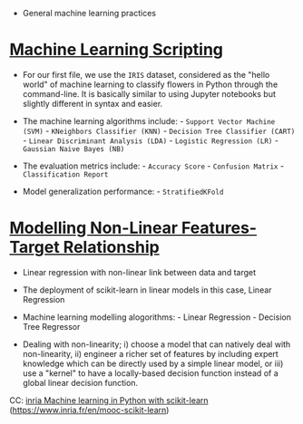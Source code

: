 * General machine learning practices

# [Machine Learning Scripting](https://github.com/ashioyajotham/ML-Algorithms/blob/main/ML%20Scripting.ipynb)
* For our first file, we use the `IRIS` dataset, considered as the "hello world" of machine learning to classify flowers in Python through the command-line.
  It is basically similar to using Jupyter notebooks but slightly different in syntax and easier.
* The machine learning algorithms include:
         - `Support Vector Machine (SVM)`
         - `KNeighbors Classifier (KNN)`
         - `Decision Tree Classifier (CART)`
         - `Linear Discriminant Analysis (LDA)`
         - `Logistic Regression (LR)`
         - `Gaussian Naive Bayes (NB)`
        
 * The evaluation metrics include:
         - `Accuracy Score`
         - `Confusion Matrix`
         - `Classification Report`

* Model generalization performance:
         - `StratifiedKFold`




# [Modelling Non-Linear Features-Target Relationship](https://github.com/ashioyajotham/ML-Algorithms/blob/main/linear-regression-non-linear-btn-data-and-target.ipynb)
* Linear regression with non-linear link between data and target
* The deployment of scikit-learn in linear models in this case, Linear Regression
* Machine learning modelling alogorithms:
         - Linear Regression
         - Decision Tree Regressor
         
* Dealing with non-linearity;
        i) choose a model that can natively deal with non-linearity,
       ii) engineer a richer set of features by including expert knowledge which can
                be directly used by a simple linear model, or
      iii) use a "kernel" to have a locally-based decision function instead of a
            global linear decision function.

CC: [inria Machine learning in Python with scikit-learn](https://inria.github.io/scikit-learn-mooc/)
    (https://www.inria.fr/en/mooc-scikit-learn)
